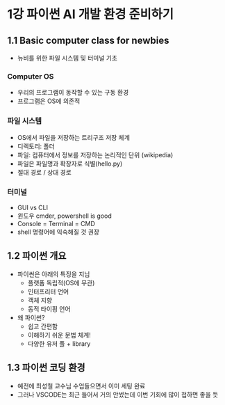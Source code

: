 # 1강 파이썬 AI 개발 환경 준비하기

## 1.1 Basic computer class for newbies
- 뉴비를 위한 파일 시스템 및 터미널 기초

### Computer OS
- 우리의 프로그램이 동작할 수 있는 구동 환경
- 프로그램은 OS에 의존적

### 파일 시스템
- OS에서 파일을 저장하는 트리구조 저장 체계
- 디렉토리: 폴더
- 파일: 컴퓨터에서 정보를 저장하는 논리적인 단위 (wikipedia)
- 파일은 파일명과 확장자로 식별(hello.py)
- 절대 경로 / 상대 경로

### 터미널
- GUI vs CLI
- 윈도우 cmder, powershell is good
- Console = Terminal = CMD
- shell 명령어에 익숙해질 것 권장

## 1.2 파이썬 개요
- 파이썬은 아래의 특징을 지님
    - 플랫폼 독립적(OS에 무관)
    - 인터프리터 언어
    - 객체 지향
    - 동적 타이핑 언어
- 왜 파이썬?
    - 쉽고 간편함
    - 이해하기 쉬운 문법 체계!
    - 다양한 유저 풀 + library

## 1.3 파이썬 코딩 환경
- 예전에 최성철 교수님 수업들으면서 이미 세팅 완료
- 그러나 VSCODE는 최근 들어서 거의 안썼는데 이번 기회에 많이 접하면 좋을 듯
